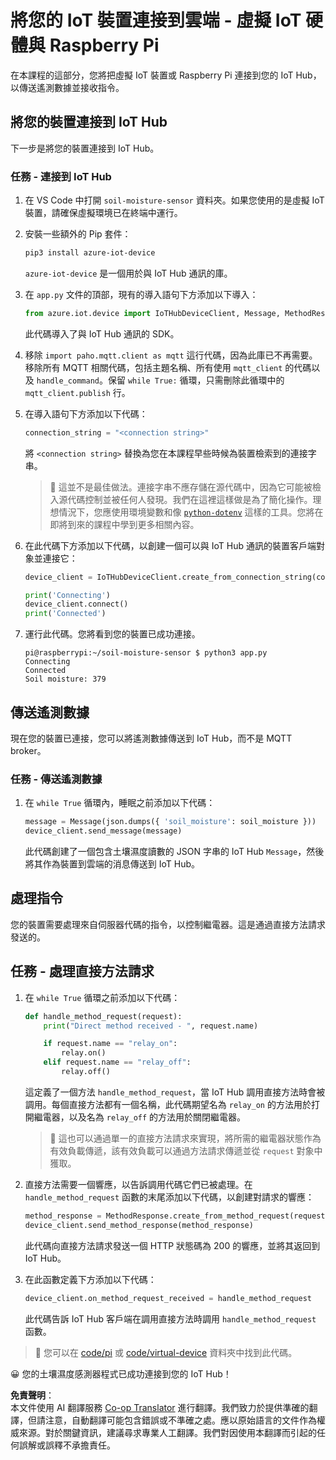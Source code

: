 <!--
CO_OP_TRANSLATOR_METADATA:
{
  "original_hash": "3ac42e284a7222c0e83d2d43231a364f",
  "translation_date": "2025-08-24T22:48:42+00:00",
  "source_file": "2-farm/lessons/4-migrate-your-plant-to-the-cloud/single-board-computer-connect-hub.md",
  "language_code": "tw"
}
-->
# 將您的 IoT 裝置連接到雲端 - 虛擬 IoT 硬體與 Raspberry Pi

在本課程的這部分，您將把虛擬 IoT 裝置或 Raspberry Pi 連接到您的 IoT Hub，以傳送遙測數據並接收指令。

## 將您的裝置連接到 IoT Hub

下一步是將您的裝置連接到 IoT Hub。

### 任務 - 連接到 IoT Hub

1. 在 VS Code 中打開 `soil-moisture-sensor` 資料夾。如果您使用的是虛擬 IoT 裝置，請確保虛擬環境已在終端中運行。

1. 安裝一些額外的 Pip 套件：

    ```sh
    pip3 install azure-iot-device
    ```

    `azure-iot-device` 是一個用於與 IoT Hub 通訊的庫。

1. 在 `app.py` 文件的頂部，現有的導入語句下方添加以下導入：

    ```python
    from azure.iot.device import IoTHubDeviceClient, Message, MethodResponse
    ```

    此代碼導入了與 IoT Hub 通訊的 SDK。

1. 移除 `import paho.mqtt.client as mqtt` 這行代碼，因為此庫已不再需要。移除所有 MQTT 相關代碼，包括主題名稱、所有使用 `mqtt_client` 的代碼以及 `handle_command`。保留 `while True:` 循環，只需刪除此循環中的 `mqtt_client.publish` 行。

1. 在導入語句下方添加以下代碼：

    ```python
    connection_string = "<connection string>"
    ```

    將 `<connection string>` 替換為您在本課程早些時候為裝置檢索到的連接字串。

    > 💁 這並不是最佳做法。連接字串不應存儲在源代碼中，因為它可能被檢入源代碼控制並被任何人發現。我們在這裡這樣做是為了簡化操作。理想情況下，您應使用環境變數和像 [`python-dotenv`](https://pypi.org/project/python-dotenv/) 這樣的工具。您將在即將到來的課程中學到更多相關內容。

1. 在此代碼下方添加以下代碼，以創建一個可以與 IoT Hub 通訊的裝置客戶端對象並連接它：

    ```python
    device_client = IoTHubDeviceClient.create_from_connection_string(connection_string)

    print('Connecting')
    device_client.connect()
    print('Connected')
    ```

1. 運行此代碼。您將看到您的裝置已成功連接。

    ```output
    pi@raspberrypi:~/soil-moisture-sensor $ python3 app.py 
    Connecting
    Connected
    Soil moisture: 379
    ```

## 傳送遙測數據

現在您的裝置已連接，您可以將遙測數據傳送到 IoT Hub，而不是 MQTT broker。

### 任務 - 傳送遙測數據

1. 在 `while True` 循環內，睡眠之前添加以下代碼：

    ```python
    message = Message(json.dumps({ 'soil_moisture': soil_moisture }))
    device_client.send_message(message)
    ```

    此代碼創建了一個包含土壤濕度讀數的 JSON 字串的 IoT Hub `Message`，然後將其作為裝置到雲端的消息傳送到 IoT Hub。

## 處理指令

您的裝置需要處理來自伺服器代碼的指令，以控制繼電器。這是通過直接方法請求發送的。

## 任務 - 處理直接方法請求

1. 在 `while True` 循環之前添加以下代碼：

    ```python
    def handle_method_request(request):
        print("Direct method received - ", request.name)
    
        if request.name == "relay_on":
            relay.on()
        elif request.name == "relay_off":
            relay.off()    
    ```

    這定義了一個方法 `handle_method_request`，當 IoT Hub 調用直接方法時會被調用。每個直接方法都有一個名稱，此代碼期望名為 `relay_on` 的方法用於打開繼電器，以及名為 `relay_off` 的方法用於關閉繼電器。

    > 💁 這也可以通過單一的直接方法請求來實現，將所需的繼電器狀態作為有效負載傳遞，該有效負載可以通過方法請求傳遞並從 `request` 對象中獲取。

1. 直接方法需要一個響應，以告訴調用代碼它們已被處理。在 `handle_method_request` 函數的末尾添加以下代碼，以創建對請求的響應：

    ```python
    method_response = MethodResponse.create_from_method_request(request, 200)
    device_client.send_method_response(method_response)
    ```

    此代碼向直接方法請求發送一個 HTTP 狀態碼為 200 的響應，並將其返回到 IoT Hub。

1. 在此函數定義下方添加以下代碼：

    ```python
    device_client.on_method_request_received = handle_method_request
    ```

    此代碼告訴 IoT Hub 客戶端在調用直接方法時調用 `handle_method_request` 函數。

> 💁 您可以在 [code/pi](../../../../../2-farm/lessons/4-migrate-your-plant-to-the-cloud/code/pi) 或 [code/virtual-device](../../../../../2-farm/lessons/4-migrate-your-plant-to-the-cloud/code/virtual-device) 資料夾中找到此代碼。

😀 您的土壤濕度感測器程式已成功連接到您的 IoT Hub！

**免責聲明**：  
本文件使用 AI 翻譯服務 [Co-op Translator](https://github.com/Azure/co-op-translator) 進行翻譯。我們致力於提供準確的翻譯，但請注意，自動翻譯可能包含錯誤或不準確之處。應以原始語言的文件作為權威來源。對於關鍵資訊，建議尋求專業人工翻譯。我們對因使用本翻譯而引起的任何誤解或誤釋不承擔責任。